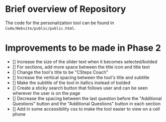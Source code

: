 # Brief overview of Repository
The code for the personalization tool can be found in `Code/Website/public/public.html`.

# Improvements to be made in Phase 2
- [] Increase the size of the slider text when it becomes selected/bolded
- [] For sections, add more space between the title icon and title text
- [] Change the tool's title to be "CSteps Coach"
- [] Increase the vertical spacing between the tool's title and subtitle
- [] Make the subtitle of the tool in itallics instead of bolded
- [] Create a sticky search button that follows user and can be seen wherever the user is on the page
- [] Decrease the spacing between the last question before the "Additional Questions" button and the "Additional Questions" button in each section
- [] Add in some accessibility css to make the tool easier to view on a cell phone
